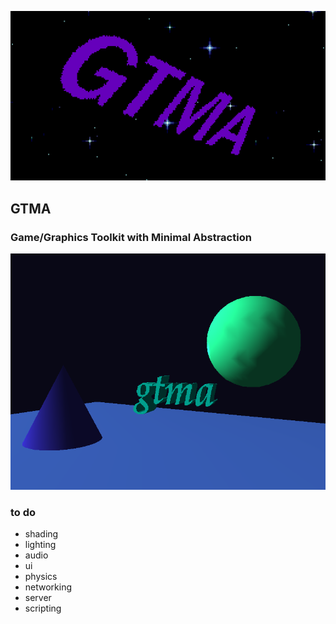 <p align="center">
  <img src="logo.png"/>
</p>
<h2>GTMA</h2>
<h3>Game/Graphics Toolkit with Minimal Abstraction</h3>
<img src="demo.png"/>
<br>
<h3>to do</h3>
 <ul>
  <li>shading</li>
  <li>lighting</li>
  <li>audio</li>
  <li>ui</li>
  <li>physics</li>
  <li>networking</li>
  <li>server</li>
  <li>scripting</li>
</ul> 
